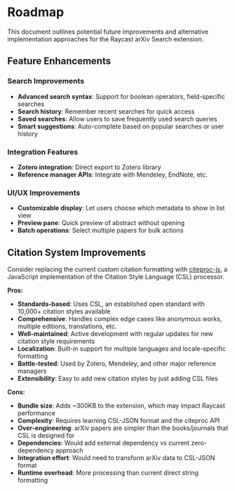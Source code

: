 # Roadmap

This document outlines potential future improvements and alternative implementation approaches for the Raycast arXiv Search extension.

## Feature Enhancements

### Search Improvements
- **Advanced search syntax**: Support for boolean operators, field-specific searches
- **Search history**: Remember recent searches for quick access
- **Saved searches**: Allow users to save frequently used search queries
- **Smart suggestions**: Auto-complete based on popular searches or user history

### Integration Features
- **Zotero integration**: Direct export to Zotero library
- **Reference manager APIs**: Integrate with Mendeley, EndNote, etc.

### UI/UX Improvements
- **Customizable display**: Let users choose which metadata to show in list view
- **Preview pane**: Quick preview of abstract without opening
- **Batch operations**: Select multiple papers for bulk actions

## Citation System Improvements

Consider replacing the current custom citation formatting with [citeproc-js](https://github.com/Juris-M/citeproc-js), a JavaScript implementation of the Citation Style Language (CSL) processor.

**Pros:**
- **Standards-based**: Uses CSL, an established open standard with 10,000+ citation styles available
- **Comprehensive**: Handles complex edge cases like anonymous works, multiple editions, translations, etc.
- **Well-maintained**: Active development with regular updates for new citation style requirements
- **Localization**: Built-in support for multiple languages and locale-specific formatting
- **Battle-tested**: Used by Zotero, Mendeley, and other major reference managers
- **Extensibility**: Easy to add new citation styles by just adding CSL files

**Cons:**
- **Bundle size**: Adds ~300KB to the extension, which may impact Raycast performance
- **Complexity**: Requires learning CSL-JSON format and the citeproc API
- **Over-engineering**: arXiv papers are simpler than the books/journals that CSL is designed for
- **Dependencies**: Would add external dependency vs current zero-dependency approach
- **Integration effort**: Would need to transform arXiv data to CSL-JSON format
- **Runtime overhead**: More processing than current direct string formatting
